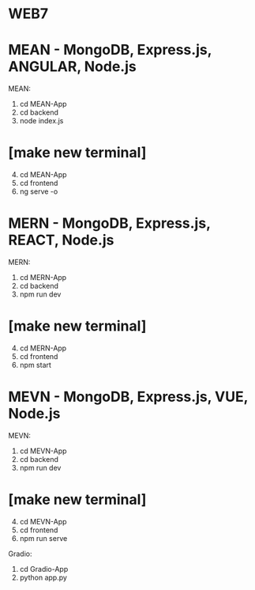 # WEB7
# MEAN - MongoDB, Express.js, ANGULAR, Node.js
MEAN:
1. cd MEAN-App
2. cd backend
3. node index.js
# [make new terminal]
4. cd MEAN-App
5. cd frontend
6. ng serve -o

# MERN - MongoDB, Express.js, REACT, Node.js
MERN:
1. cd MERN-App
2. cd backend
3. npm run dev
# [make new terminal]
4. cd MERN-App
5. cd frontend
6. npm start

# MEVN - MongoDB, Express.js, VUE, Node.js
MEVN:
1. cd MEVN-App
2. cd backend
3. npm run dev
# [make new terminal]
4. cd MEVN-App
5. cd frontend
6. npm run serve

Gradio:
1. cd Gradio-App
2. python app.py